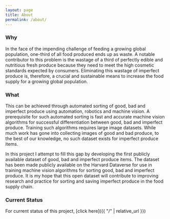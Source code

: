```yaml
---
layout: page
title: About
permalink: /about/
---
```


### Why
In the face of the impending challenge of feeding a growing global population, one-third of all food produced ends up as waste. A notable contributor to this problem is the wastage of a third of perfectly edible and nutritious fresh produce because they need to meet the high cosmetic standards expected by consumers. Eliminating this wastage of imperfect produce is, therefore, a crucial and sustainable means to increase the food supply for a growing global population. 


### What
This can be achieved through automated sorting of good, bad and imperfect produce using automation, robotics and machine vision. A prerequisite for such automated sorting is fast and accurate machine vision algorithms for successful differentiation between good, bad and imperfect produce. Training such algorithms requires large image datasets. While much work has gone into collecting images of good and bad produce, to the best of our knowledge, no such dataset exists for imperfect produce items. 

In this project I attempt to fill this gap by developing the first publicly available dataset of good, bad and imperfect produce items. The dataset has been made publicly available on the Harvard Dataverse for use in training machine vision algorithms for sorting good, bad and imperfect produce. It is my hope that this open dataset will contribute to improving research and practice for sorting and saving imperfect produce in the food supply chain.

  
### Current Status
For current status of this project, [click here]({{ "/" | relative_url }})
